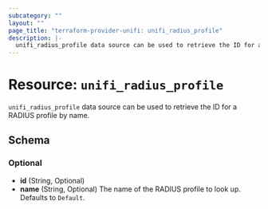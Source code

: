 ```yaml
---
subcategory: ""
layout: ""
page_title: "terraform-provider-unifi: unifi_radius_profile"
description: |-
  unifi_radius_profile data source can be used to retrieve the ID for a RADIUS profile by name.
---
```


# Resource: `unifi_radius_profile`

`unifi_radius_profile` data source can be used to retrieve the ID for a RADIUS profile by name.



## Schema

### Optional

- **id** (String, Optional)
- **name** (String, Optional) The name of the RADIUS profile to look up. Defaults to `Default`.



